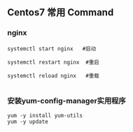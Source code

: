 ## Centos7 常用 Command

### nginx

```
systemctl start nginx   #启动

systemctl restart nginx  #重启

systemctl reload nginx   #重载


```
### 安装yum-config-manager实用程序
```
yum -y install yum-utils
yum -y update
```
